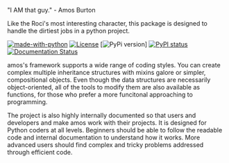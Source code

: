 "I AM that guy." - Amos Burton

Like the Roci's most interesting character, this package is designed to handle the dirtiest jobs in a python project.


[![made-with-python](https://img.shields.io/badge/Made%20with-Python-1f425f.svg)](https://www.python.org/) [![License](https://img.shields.io/badge/License-Apache_2.0-blue.svg)](https://opensource.org/licenses/Apache-2.0) [![PyPi version](https://badgen.net/pypi/v/pip/)] [![PyPI status](https://img.shields.io/pypi/status/amos.svg)](https://pypi.python.org/pypi/amos/) [![Documentation Status](https://readthedocs.org/projects/amos/badge/?version=latest)](http://amos.readthedocs.io/?badge=latest)

amos's framework supports a wide range of coding styles. You can create complex multiple inheritance structures with mixins galore or simpler, compositional objects. Even though the data structures are necessarily object-oriented, all of the tools to modify them are also available as functions, for those who prefer a more funcitonal approaching to programming. 

The project is also highly internally documented so that users and developers and make amos work with their projects. It is designed for Python coders at all levels. Beginners should be able to follow the readable code and internal documentation to understand how it works. More advanced users should find complex and tricky problems addressed through efficient code.